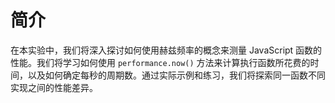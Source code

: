 # 简介

在本实验中，我们将深入探讨如何使用赫兹频率的概念来测量 JavaScript 函数的性能。我们将学习如何使用 `performance.now()` 方法来计算执行函数所花费的时间，以及如何确定每秒的周期数。通过实际示例和练习，我们将探索同一函数不同实现之间的性能差异。
